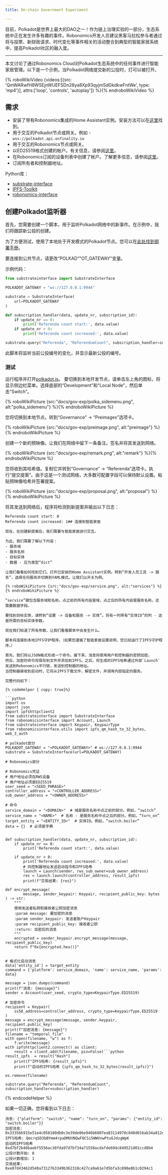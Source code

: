 ```yaml
---
title: Оn-chain Government Experiment

---
```


目前，Polkadot是世界上最大的DAO之一！作为链上治理实验的一部分，生态系统中正在发生许多有趣的事件。Robonomics开发人员建议黑客马拉松参与者通过将与投票、新财政请求、时代变化等事件相关的活动整合到典型的智能家居系统中，提高Polkadot社区的融入度。

---

本文讨论了通过Robonomics Cloud对Polkadot生态系统中的任何事件进行智能家居管理。以下是一个示例，当Polkadot网络提交新的公投时，灯可以被打开。

{% roboWikiVideo {videos:[{src: 'QmWARwfH8WSEjnWUEFSDn28ya8Xp93qyjmSdGkdkwFntWe', type: 'mp4'}], attrs:['loop', 'controls', 'autoplay']} %}{% endroboWikiVideo %}

## 需求

- 安装了带有Robonomics集成的Home Assistant实例。安装方法可以在[这里](/docs/install-smart-home)找到。
- 用于交互的Polkadot节点或网关。例如 - `wss://polkadot.api.onfinality.io`
- 用于交互的Robonomics节点或网关。
- 以ED25519格式创建的帐户。有关信息，请参阅[这里](/docs/sub-activate)。
- 在Robonomics订阅的设备列表中创建了帐户。了解更多信息，请参阅[这里](/docs/add-user)。
- 订阅所有者和控制器地址。

Python库：
- [substrate-interface](https://pypi.org/project/substrate-interface/)
- [IPFS-Toolkit](https://pypi.org/project/IPFS-Toolkit/)
- [robonomics-interface](https://pypi.org/project/robonomics-interface/)

## 创建Polkadot监听器

首先，您需要创建一个脚本，用于监听Polkadot网络中的新事件。在示例中，我们将跟踪新公投的创建。

为了方便测试，使用了本地处于开发模式的Polkadot节点。您可以在[此处找到部署手册](https://github.com/paritytech/polkadot-sdk/tree/master/polkadot#hacking-on-polkadot)。

要连接到公共节点，请更改“POLKAD”"OT_GATEWAY"变量。

示例代码：

```python
from substrateinterface import SubstrateInterface

POLKADOT_GATEWAY = "ws://127.0.0.1:9944"

substrate = SubstrateInterface(
    url=POLKADOT_GATEWAY
)

def subscription_handler(data, update_nr, subscription_id):
    if update_nr == 0:
        print('Referenda count start:', data.value)
    if update_nr > 0:
        print('Referenda count increased:', data.value)

substrate.query("Referenda", "ReferendumCount", subscription_handler=subscription_handler)
```

此脚本将监听当前公投编号的变化，并显示最新公投的编号。

### 测试

运行程序并打开[polkadot.js](https://polkadot.js.org/apps/#/explorer)。
要切换到本地开发节点，请单击左上角的图标，将显示侧边栏菜单。选择底部的“Development”和“Local Node”，然后单击“Switch”。

{% roboWikiPicture {src:"docs/gov-exp/polka_sidemenu.png", alt:"polka_sidemenu"} %}{% endroboWikiPicture %}

您将切换到本地节点。转到“Governance” -> “Preimages”选项卡。

{% roboWikiPicture {src:"docs/gov-exp/preimage.png", alt:"preimage"} %}{% endroboWikiPicture %}

创建一个新的预映像。让我们在网络中留下一条备注。签名并将其发送到网络。

{% roboWikiPicture {src:"docs/gov-exp/remark.png", alt:"remark"} %}{% endroboWikiPicture %}

您将收到其哈希值。复制它并转到“Governance” -> “Referenda”选项卡。执行“提交提案”。由于这是一个测试网络，大多数可配置字段可以保持默认设置。粘贴预映像哈希并签署提案。

{% roboWikiPicture {src:"docs/gov-exp/proposal.png", alt:"proposal"} %}{% endroboWikiPicture %}

将其发送到网络后，程序将检测到新提案并输出以下日志：

```
Referenda count start: 0
Referenda count increased: 1## 连接到智能家居

现在，在创建新提案后，我们需要与智能家居进行交互。

为此，我们需要了解以下内容：
- 服务域
- 服务名称
- 目标实体
- 数据 - 应为类型“dict”

让我们看看如何找到它们。打开已安装的Home Assistant实例。转到“开发人员工具 -> 服务”，选择任何服务并切换到YAML模式。让我们以开关为例。

{% roboWikiPicture {src:"docs/gov-exp/service.png", alt:"services"} %}{% endroboWikiPicture %}

“service”键包含服务域和名称。点之前的所有内容是域，点之后的所有内容是服务名称。还需要数据字段。

要找到目标实体，请转到“设置 -> 设备和服务 -> 实体”。将有一列带有“实体ID”的列 - 这是所需的目标实体参数。

现在我们知道了所有参数，让我们看看脚本中会发生什么。

脚本将连接到本地IPFS守护程序。（如果您遵循了智能家居设置说明，您已经运行了IPFS守护程序。）

首先，我们将以JSON格式形成一个命令。接下来，消息将使用用户和控制器的密钥加密。
然后，加密的命令将保存到文件并添加到IPFS。之后，将生成的IPFS哈希通过外部`Launch`发送到Robonomics平行链，发送到控制器的地址。
当控制器接收到启动时，它将从IPFS下载文件，解密文件，并调用内部指定的服务。

完整代码如下：

{% codeHelper { copy: true}%}

```python
import os
import json
import ipfshttpclient2
from substrateinterface import SubstrateInterface
from robonomicsinterface import Account, Launch
from substrateinterface import Keypair, KeypairType
from robonomicsinterface.utils import ipfs_qm_hash_to_32_bytes, web_3_auth

# polkadot部分
POLKADOT_GATEWAY = "<POLKADOT_GATEWAY>" # ws://127.0.0.1:9944
substrate = SubstrateInterface(url=POLKADOT_GATEWAY)

# Robonomics部分

# Robonomics凭证
# 用户地址必须在RWS设备
# 用户地址必须是ED25519
user_seed = "<SEED_PHRASE>"
controller_address = "<CONTROLLER_ADDRESS>"
sub_owner_address = "<OWNER_ADDRESS>"

# 命令
service_domain = "<DOMAIN>"  # 域是服务名称中点之前的部分。例如，“switch”
service_name = "<NAME>"  # 名称 - 是服务名称中点之后的部分。例如，“turn_on”
target_entity = "<ENTITY_ID>"  # 实体ID。例如，“switch.boiler”
data = {}  # 必须是字典


def subscription_handler(data, update_nr, subscription_id):
    if update_nr == 0:
        print('Referenda count start:', data.value)

    if update_nr > 0:
        print('Referenda count increased:', data.value)
        # 向控制器地址发送启动指令和IPFS哈希
        launch = Launch(sender, rws_sub_owner=sub_owner_address)
        res = launch.launch(controller_address, result_ipfs)
        print(f"交易结果: {res}")

def encrypt_message(
        message, sender_keypair: Keypair, recipient_public_key: bytes
) -> str:
    """
    使用发送者私钥和接收者公钥加密消息
    :param message: 要加密的消息
    :param sender_keypair: 发送者账户Keypair
    :param recipient_public_key: 接收者公钥
    :return: 加密后的消息
    """
    encrypted = sender_keypair.encrypt_message(message, recipient_public_key)
    return f"0x{encrypted.hex()}"


# 格式化启动消息
data['entity_id'] = target_entity
command = {'platform': service_domain, 'name': service_name, 'params': data}

message = json.dumps(command)
print(f"消息: {message}")
sender = Account(user_seed, crypto_type=KeypairType.ED25519)

# 加密命令
recipient = Keypair(
    ss58_address=controller_address, crypto_type=KeypairType.ED25519
)
message = encrypt_message(message, sender.keypair, recipient.public_key)
print(f"加密消息: {message}")
filename = "temporal_file"
with open(filename, "w") as f:
    f.write(message)
with ipfshttpclient2.connect() as client:
    result = client.add(filename, pin=False)```python
result_ipfs  = result["Hash"]
    print(f"IPFS哈希: {result_ipfs}")
    print(f"启动的IPFS哈希 {ipfs_qm_hash_to_32_bytes(result_ipfs)}")

os.remove(filename)

substrate.query("Referenda", "ReferendumCount", subscription_handler=subscription_handler)
```

{% endcodeHelper %}

如果一切正确，您将看到以下日志：
```
消息: {"platform": "switch", "name": "turn_on", "params": {"entity_id": "switch.boiler"}}
加密消息: 0x33356b915e51e4c050180db0c3e39de86e946b6807ea83114978c848d016ab34a812e271dd1e5b40aa8632edd5acf4254090d2c2849daafcc46d2d4a4406a169a04edb4a668a268b3265e96ded0411398e3520fd5b676109752d24f12a7ece976bdc58da6a5b95d3c9e77aa59270bbc86c66c2ffe69ef7b10fae20
IPFS哈希: QmcrqSD3bBYmm4rpaDMUVNQwF8CSi5WWVnwPtuGJdzgWpK
启动的IPFS哈希 0xd7bf2b46baebf5556ac30fda97d7bf34a71558acdafde694c849521d01ccd8b4
公投计数开始: 0
公投计数增加: 1
交易结果: 0xe07d43462d540a7312763349b362318c427ca9a61e7d5bfa3c890e8b1c0294c1
```